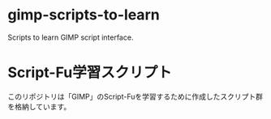 # gimp-scripts-to-learn
Scripts to learn GIMP script interface.

# Script-Fu学習スクリプト
このリポジトリは「GIMP」のScript-Fuを学習するために作成したスクリプト群を格納しています。
